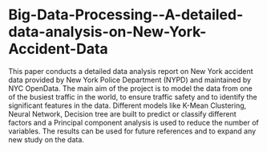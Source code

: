 # Big-Data-Processing--A-detailed-data-analysis-on-New-York-Accident-Data
This paper conducts a detailed data analysis report on New York accident data provided by New York Police Department  (NYPD) and maintained by NYC OpenData. The main aim of the project is to model the data from one of the busiest traffic in the world, to ensure traffic safety and to identify the significant features in the data. Different models like K-Mean Clustering, Neural Network, Decision tree are built to predict or classify different factors and a Principal component analysis is used to reduce the number of variables. The results can be used for future references and to expand any new study on the data. 
